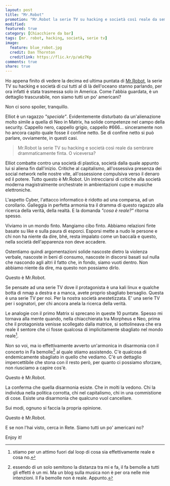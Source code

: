 ```yaml
---
layout: post
title: "Mr.Robot"
promotion: "Mr.Robot la serie TV su hacking e società così reale da sembrare drammaticamente finta. O viceversa?"
modified: 
featured: true
category: [Chiacchiere da bar]
tags: [mr. robot, hacking, società, serie tv]
image:
  feature: blue_robot.jpg
  credit: Dan Thornton
  creditlink: https://flic.kr/p/a6z7Kp
comments: true
share: true
---
```


Ho appena finito di vedere la decima ed ultima puntata di
[Mr.Robot](http://www.imdb.com/title/tt4158110/), la serie TV su hacking e
società di cui tutti al di là dell'oceano stanno parlando, per ora infatti è
stata trasmessa solo in America. Come l'abbia guardata, è un dettaglio
trascurabile, non siamo tutti un po' americani?

Non ci sono spoiler, tranquillo.

Elliot è un ragazzo _"speciale"_. Evidentemente disturbato da un'alienazione
molto simile a quella di Neo in Matrix, ha solide competenze nel campo della
security. Cappello nero, cappello grigio, cappello #666... sinceramente non ho
ancora capito quale fosse il confine netto. Se di confine netto si può parlare,
ovviamente, in questi casi.

> Mr.Robot la serie TV su hacking e società così reale da sembrare
> drammaticamente finta. O viceversa?

Elliot combatte contro una società di plastica, società dalla quale appunto lui
si aliena fin dall'inizio. Critiche al capitalismo, all'ossessiva presenza dei
social network nelle nostre vite, all'ossessione compulsiva verso il denaro ed
il potere. Tutto questo è Mr.Robot. Un intrecciarsi di critiche alla società
moderna magistralmente orchestrate in ambientazioni cupe e musiche
elettroniche.

L'aspetto Cyber, l'attacco informatico è ridotto ad una comparsa, ad un
corollario. Galleggia in perfetta armonia tra il dramma di questo ragazzo alla
ricerca della verità, della realtà. E la domanda _"cosa è reale?"_ ritorna
spesso.

Viviamo in un mondo finto. Mangiamo cibo finto. Abbiamo relazioni finte basate
su like e sulla paura di esporci. Esporsi mette a nudo le persone e chi non ha
niente da dire, bhé, resta impalato come un baccalà e questo, nella società
dell'apparenza non deve accadere.

Ostentiamo quindi argomentazioni solide nascoste dietro la violenza verbale,
nascoste in beni di consumo, nascoste in discorsi basati sul nulla che nascondo
agli altri il fatto che, in fondo, siamo vuoti dentro. Non abbiamo niente da
dire, ma questo non possiamo dirlo.

Questo è Mr.Robot.

Se pensate ad una serie TV dove il protagonista è una kali linux e qualche
botta di nmap a destra e a manca, avete proprio sbagliato bersaglio. Questa è
una serie TV per noi. Per la nostra società anestetizzata. E' una serie TV per
i sognatori, per chi ancora anela la ricerca della verità.

Le analogie con il primo Matrix si sprecano in queste 10 puntate. Spesso mi
tornava alla mente quando, nella chiacchierata tra Morpheus e Neo, prima che il
protagonista venisse scollegato dalla matrice, si sottolineava che era reale il
sentore che ci fosse qualcosa di implicitamente sbagliato nel mondo reale[^1].

Non so voi, ma io effettivamente avverto un'armonica in disarmonia con il
concerto in Fa bemolle[^2] al quale stiamo assistendo. C'è qualcosa di
endemicamente sbagliato in quello che vediamo. C'è un dettaglio impercettibile
che stona con il resto però, per quanto ci possiamo sforzare, non riusciamo a
capire cos'è.

Questo è Mr.Robot.

La conferma che quella disarmonia esiste. Che in molti la vedono. Chi la
individua nella politica corrotta, chi nel capitalismo, chi in una commistione
di cose. Esiste una disarmonia che qualcuno vuol cancellare.

Sui modi, ognuno si faccia la propria opinione.

Questo è Mr.Robot.

E se non l'hai visto, cerca in Rete. Siamo tutti un po' americani no?

Enjoy it!

[^1]: stiamo per un attimo fuori dal loop di cosa sia effettivamente reale e
      cosa no.

[^2]: essendo di un solo semitono la distanza tra mi e fa, il fa bemolle a
      tutti gli effetti è un mi. Ma un blog sulla musica non è per ora nelle mie
      intenzioni. Il Fa bemolle non è reale. Appunto.
